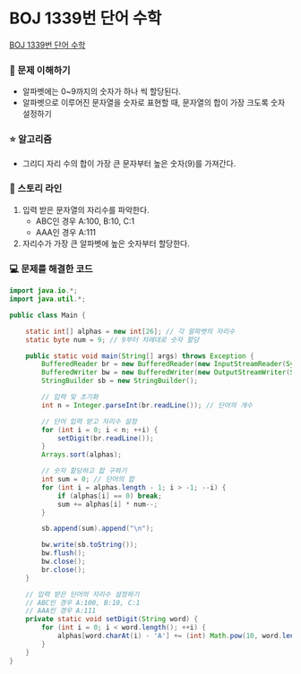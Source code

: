 # BOJ 1339번 단어 수학

[BOJ 1339번 단어 수학](https://www.acmicpc.net/problem/1339)

### 🤔 문제 이해하기

- 알파벳에는 0~9까지의 숫자가 하나 씩 할당된다.
- 알파벳으로 이루어진 문자열을 숫자로 표현할 때, 문자열의 합이 가장 크도록 숫자 설정하기

### ⭐ 알고리즘

- 그리디
  자리 수의 합이 가장 큰 문자부터 높은 숫자(9)를 가져간다.

### 📖 스토리 라인

1. 입력 받은 문자열의 자리수를 파악한다.
   - ABC인 경우 A:100, B:10, C:1
   - AAA인 경우 A:111
2. 자리수가 가장 큰 알파벳에 높은 숫자부터 할당한다.

### 💻 문제를 해결한 코드

```java
import java.io.*;
import java.util.*;

public class Main {

    static int[] alphas = new int[26]; // 각 알파벳의 자리수
    static byte num = 9; // 9부터 차례대로 숫자 할당

    public static void main(String[] args) throws Exception {
        BufferedReader br = new BufferedReader(new InputStreamReader(System.in));
        BufferedWriter bw = new BufferedWriter(new OutputStreamWriter(System.out));
        StringBuilder sb = new StringBuilder();

        // 입력 및 초기화
        int n = Integer.parseInt(br.readLine()); // 단어의 개수

        // 단어 입력 받고 자리수 설정
        for (int i = 0; i < n; ++i) {
            setDigit(br.readLine());
        }
        Arrays.sort(alphas);

        // 숫자 할당하고 합 구하기
        int sum = 0; // 단어의 합
        for (int i = alphas.length - 1; i > -1; --i) {
            if (alphas[i] == 0) break;
            sum += alphas[i] * num--;
        }

        sb.append(sum).append("\n");

        bw.write(sb.toString());
        bw.flush();
        bw.close();
        br.close();
    }

    // 입력 받은 단어의 자리수 설정하기
    // ABC인 경우 A:100, B:10, C:1
    // AAA인 경우 A:111
    private static void setDigit(String word) {
        for (int i = 0; i < word.length(); ++i) {
            alphas[word.charAt(i) - 'A'] += (int) Math.pow(10, word.length() - i - 1);
        }
    }
}

```

